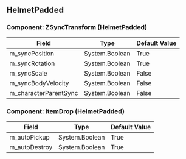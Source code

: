 ## HelmetPadded

### Component: ZSyncTransform (HelmetPadded)

|Field|Type|Default Value|
|-----|----|-------------|
|m_syncPosition|System.Boolean|True|
|m_syncRotation|System.Boolean|True|
|m_syncScale|System.Boolean|False|
|m_syncBodyVelocity|System.Boolean|False|
|m_characterParentSync|System.Boolean|False|

### Component: ItemDrop (HelmetPadded)

|Field|Type|Default Value|
|-----|----|-------------|
|m_autoPickup|System.Boolean|True|
|m_autoDestroy|System.Boolean|True|

